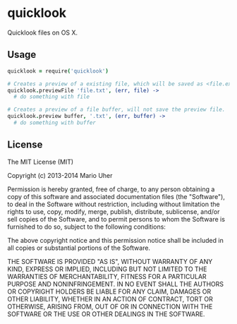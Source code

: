 # quicklook

Quicklook files on OS X.

## Usage

```coffeescript
quicklook = require('quicklook')

# Creates a preview of a existing file, which will be saved as <file.ext>.png.
quicklook.previewFile 'file.txt', (err, file) ->
  # do something with file

# Creates a preview of a file buffer, will not save the preview file.
quicklook.preview buffer, '.txt', (err, buffer) ->
  # do something with buffer
```

## License

The MIT License (MIT)

Copyright (c) 2013-2014 Mario Uher

Permission is hereby granted, free of charge, to any person obtaining a copy
of this software and associated documentation files (the "Software"), to deal
in the Software without restriction, including without limitation the rights
to use, copy, modify, merge, publish, distribute, sublicense, and/or sell
copies of the Software, and to permit persons to whom the Software is
furnished to do so, subject to the following conditions:

The above copyright notice and this permission notice shall be included in
all copies or substantial portions of the Software.

THE SOFTWARE IS PROVIDED "AS IS", WITHOUT WARRANTY OF ANY KIND, EXPRESS OR
IMPLIED, INCLUDING BUT NOT LIMITED TO THE WARRANTIES OF MERCHANTABILITY,
FITNESS FOR A PARTICULAR PURPOSE AND NONINFRINGEMENT. IN NO EVENT SHALL THE
AUTHORS OR COPYRIGHT HOLDERS BE LIABLE FOR ANY CLAIM, DAMAGES OR OTHER
LIABILITY, WHETHER IN AN ACTION OF CONTRACT, TORT OR OTHERWISE, ARISING FROM,
OUT OF OR IN CONNECTION WITH THE SOFTWARE OR THE USE OR OTHER DEALINGS IN
THE SOFTWARE.
